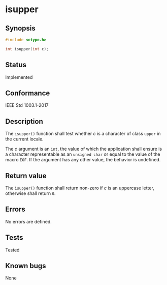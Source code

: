 # isupper

## Synopsis

```c
#include <ctype.h>

int isupper(int c);
```

## Status

Implemented

## Conformance

IEEE Std 1003.1-2017

## Description

The `isupper()` function shall test whether _c_ is a character of class `upper` in the current locale.

The _c_ argument is an `int`, the value of which the application shall ensure is a character representable as an
`unsigned char` or equal to the value of the macro `EOF`. If the argument has any other value, the behavior is
undefined.

## Return value

The `isupper()` function shall return non-zero if _c_ is an uppercase letter, otherwise shall return `0`.

## Errors

No errors are defined.

## Tests

Tested

## Known bugs

None
